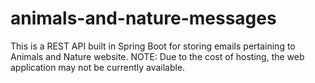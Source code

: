 # animals-and-nature-messages

This is a REST API built in Spring Boot for storing emails pertaining to Animals and Nature website.  NOTE:  Due to the cost of hosting, the web application may not be currently available.
